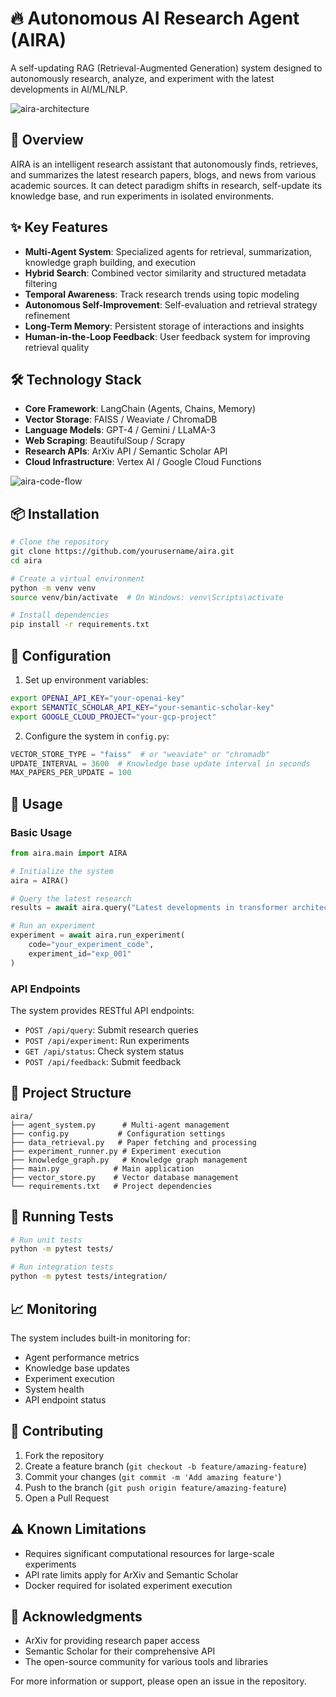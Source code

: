 # 🔥 Autonomous AI Research Agent (AIRA)

A self-updating RAG (Retrieval-Augmented Generation) system designed to autonomously research, analyze, and experiment with the latest developments in AI/ML/NLP.

![aira-architecture](https://github.com/user-attachments/assets/9ba44d1b-9a88-4bb0-8936-a90bd03cc271)

## 🎯 Overview

AIRA is an intelligent research assistant that autonomously finds, retrieves, and summarizes the latest research papers, blogs, and news from various academic sources. It can detect paradigm shifts in research, self-update its knowledge base, and run experiments in isolated environments.

## ✨ Key Features

- **Multi-Agent System**: Specialized agents for retrieval, summarization, knowledge graph building, and execution
- **Hybrid Search**: Combined vector similarity and structured metadata filtering
- **Temporal Awareness**: Track research trends using topic modeling
- **Autonomous Self-Improvement**: Self-evaluation and retrieval strategy refinement
- **Long-Term Memory**: Persistent storage of interactions and insights
- **Human-in-the-Loop Feedback**: User feedback system for improving retrieval quality

## 🛠️ Technology Stack

- **Core Framework**: LangChain (Agents, Chains, Memory)
- **Vector Storage**: FAISS / Weaviate / ChromaDB
- **Language Models**: GPT-4 / Gemini / LLaMA-3
- **Web Scraping**: BeautifulSoup / Scrapy
- **Research APIs**: ArXiv API / Semantic Scholar API
- **Cloud Infrastructure**: Vertex AI / Google Cloud Functions

![aira-code-flow](https://github.com/user-attachments/assets/e79291cd-18dc-4079-8edc-57ee8bb849b7)

## 📦 Installation

```bash
# Clone the repository
git clone https://github.com/yourusername/aira.git
cd aira

# Create a virtual environment
python -m venv venv
source venv/bin/activate  # On Windows: venv\Scripts\activate

# Install dependencies
pip install -r requirements.txt
```

## 🔧 Configuration

1. Set up environment variables:
```bash
export OPENAI_API_KEY="your-openai-key"
export SEMANTIC_SCHOLAR_API_KEY="your-semantic-scholar-key"
export GOOGLE_CLOUD_PROJECT="your-gcp-project"
```

2. Configure the system in `config.py`:
```python
VECTOR_STORE_TYPE = "faiss"  # or "weaviate" or "chromadb"
UPDATE_INTERVAL = 3600  # Knowledge base update interval in seconds
MAX_PAPERS_PER_UPDATE = 100
```

## 🚀 Usage

### Basic Usage

```python
from aira.main import AIRA

# Initialize the system
aira = AIRA()

# Query the latest research
results = await aira.query("Latest developments in transformer architecture")

# Run an experiment
experiment = await aira.run_experiment(
    code="your_experiment_code",
    experiment_id="exp_001"
)
```

### API Endpoints

The system provides RESTful API endpoints:

- `POST /api/query`: Submit research queries
- `POST /api/experiment`: Run experiments
- `GET /api/status`: Check system status
- `POST /api/feedback`: Submit feedback

## 📁 Project Structure

```
aira/
├── agent_system.py      # Multi-agent management
├── config.py           # Configuration settings
├── data_retrieval.py   # Paper fetching and processing
├── experiment_runner.py # Experiment execution
├── knowledge_graph.py   # Knowledge graph management
├── main.py            # Main application
├── vector_store.py    # Vector database management
└── requirements.txt   # Project dependencies
```

## 🧪 Running Tests

```bash
# Run unit tests
python -m pytest tests/

# Run integration tests
python -m pytest tests/integration/
```

## 📈 Monitoring

The system includes built-in monitoring for:
- Agent performance metrics
- Knowledge base updates
- Experiment execution
- System health
- API endpoint status

## 🤝 Contributing

1. Fork the repository
2. Create a feature branch (`git checkout -b feature/amazing-feature`)
3. Commit your changes (`git commit -m 'Add amazing feature'`)
4. Push to the branch (`git push origin feature/amazing-feature`)
5. Open a Pull Request


## ⚠️ Known Limitations

- Requires significant computational resources for large-scale experiments
- API rate limits apply for ArXiv and Semantic Scholar
- Docker required for isolated experiment execution

## 🙏 Acknowledgments

- ArXiv for providing research paper access
- Semantic Scholar for their comprehensive API
- The open-source community for various tools and libraries

For more information or support, please open an issue in the repository.
